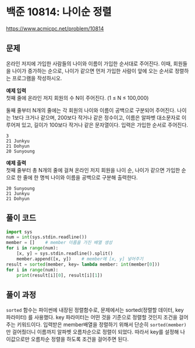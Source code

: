 # 백준 10814: 나이순 정렬

https://www.acmicpc.net/problem/10814

## 문제

온라인 저지에 가입한 사람들의 나이와 이름이 가입한 순서대로 주어진다. 이때, 회원들을 나이가 증가하는 순으로, 나이가 같으면 먼저 가입한 사람이 앞에 오는 순서로 정렬하는 프로그램을 작성하시오.

**예제 입력**  
첫째 줄에 온라인 저지 회원의 수 N이 주어진다. (1 ≤ N ≤ 100,000)

둘째 줄부터 N개의 줄에는 각 회원의 나이와 이름이 공백으로 구분되어 주어진다. 나이는 1보다 크거나 같으며, 200보다 작거나 같은 정수이고, 이름은 알파벳 대소문자로 이루어져 있고, 길이가 100보다 작거나 같은 문자열이다. 입력은 가입한 순서로 주어진다.

```
3
21 Junkyu
21 Dohyun
20 Sunyoung
```

**예제 출력**  
첫째 줄부터 총 N개의 줄에 걸쳐 온라인 저지 회원을 나이 순, 나이가 같으면 가입한 순으로 한 줄에 한 명씩 나이와 이름을 공백으로 구분해 출력한다.

```
20 Sunyoung
21 Junkyu
21 Dohyun
```

## 풀이 코드

```python
import sys
num = int(sys.stdin.readline())
member = []    # member 이름을 가진 배열 생성
for i in range(num):
	[x, y] = sys.stdin.readline().split()
	member.append([x, y])    # member에 [x, y] 넣어주기
result = sorted(member, key= lambda member: int(member[0]))
for i in range(num):
	print(result[i][0], result[i][1])
```

## 풀이 과정

`sorted` 함수는 파이썬에 내장된 정렬함수로, 문제에서는 sorted(정렬할 데이터, key 파라미터) 를 사용했다. key 파라미터는 어떤 것을 기준으로 정렬할 것인지 조건을 걸어주는 키워드이다. 입력받은 member배열을 정렬하기 위해서 단순히 `sorted(member)`만 걸어줬더니 이름까지 알파벳 오름차순으로 정렬이 되었다. 따라서 key를 설정해 나이값으로만 오름차순 정렬을 하도록 조건을 걸어주면 된다.
